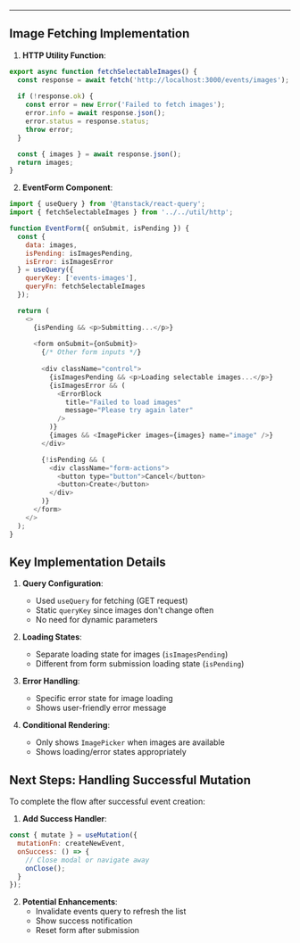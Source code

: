 
---

## Image Fetching Implementation

1. **HTTP Utility Function**:
```javascript
export async function fetchSelectableImages() {
  const response = await fetch('http://localhost:3000/events/images');
  
  if (!response.ok) {
    const error = new Error('Failed to fetch images');
    error.info = await response.json();
    error.status = response.status;
    throw error;
  }

  const { images } = await response.json();
  return images;
}
```

2. **EventForm Component**:
```javascript
import { useQuery } from '@tanstack/react-query';
import { fetchSelectableImages } from '../../util/http';

function EventForm({ onSubmit, isPending }) {
  const { 
    data: images, 
    isPending: isImagesPending, 
    isError: isImagesError 
  } = useQuery({
    queryKey: ['events-images'],
    queryFn: fetchSelectableImages
  });

  return (
    <>
      {isPending && <p>Submitting...</p>}
      
      <form onSubmit={onSubmit}>
        {/* Other form inputs */}
        
        <div className="control">
          {isImagesPending && <p>Loading selectable images...</p>}
          {isImagesError && (
            <ErrorBlock
              title="Failed to load images"
              message="Please try again later"
            />
          )}
          {images && <ImagePicker images={images} name="image" />}
        </div>

        {!isPending && (
          <div className="form-actions">
            <button type="button">Cancel</button>
            <button>Create</button>
          </div>
        )}
      </form>
    </>
  );
}
```

## Key Implementation Details

1. **Query Configuration**:
   - Used `useQuery` for fetching (GET request)
   - Static `queryKey` since images don't change often
   - No need for dynamic parameters

2. **Loading States**:
   - Separate loading state for images (`isImagesPending`)
   - Different from form submission loading state (`isPending`)

3. **Error Handling**:
   - Specific error state for image loading
   - Shows user-friendly error message

4. **Conditional Rendering**:
   - Only shows `ImagePicker` when images are available
   - Shows loading/error states appropriately

## Next Steps: Handling Successful Mutation

To complete the flow after successful event creation:

1. **Add Success Handler**:
```javascript
const { mutate } = useMutation({
  mutationFn: createNewEvent,
  onSuccess: () => {
    // Close modal or navigate away
    onClose();
  }
});
```

2. **Potential Enhancements**:
   - Invalidate events query to refresh the list
   - Show success notification
   - Reset form after submission

